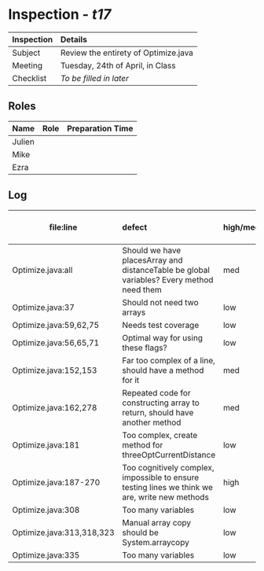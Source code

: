 # Inspection - *t17*

Inspection | Details 
--- | :--- 
Subject | Review the entirety of Optimize.java 
Meeting | Tuesday, 24th of April, in Class
Checklist | _To be filled in later_

## Roles
Name | Role | Preparation Time
--- | ---: | ---: 
Julien||
Mike||
Ezra||

## Log
file:line | defect | high/med/low | who found it | github issue#
--- | :--- | :--- | :--- | :---
Optimize.java:all|Should we have placesArray and distanceTable be global variables? Every method need them|med|Julien|
Optimize.java:37|Should not need two arrays|low|Julien|
Optimize.java:59,62,75|Needs test coverage|low|Julien|
Optimize.java:56,65,71|Optimal way for using these flags?|low|Julien|
Optimize.java:152,153|Far too complex of a line, should have a method for it|med|Julien|
Optimize.java:162,278|Repeated code for constructing array to return, should have another method|med|Julien|
Optimize.java:181|Too complex, create method for threeOptCurrentDistance|low|Julien|
Optimize.java:187-270|Too cognitively complex, impossible to ensure testing lines we think we are, write new methods|high|Julien|
Optimize.java:308|Too many variables|low|Julien
Optimize.java:313,318,323 | Manual array copy should be System.arraycopy | low | Julien | 
Optimize.java:335|Too many variables|low|Julien|
